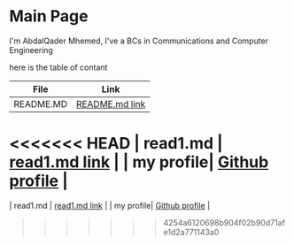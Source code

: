# Main Page

I'm AbdalQader Mhemed, I've a BCs in Communications and Computer Engineering 

here is the table of contant

| File          | Link|
| ----------| ----------------------------------------------------------------------------|
| README.MD | [README.md link](https://otator.github.io/reading-notes/)                   |
<<<<<<< HEAD
| read1.md  | [read1.md link](https://github.com/otator/reading-notes/read1.md)           |
| my profile| [Github profile](https://github.com/otator)                                 |
=======
| read1.md  | [read1.md link](https://github.com/otator/reading-notes/blob/main/read1.md) |
| my profile| [Github profile](https://github.com/otator)                                 |
>>>>>>> 4254a6120698b904f02b90d71afe1d2a771143a0
